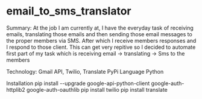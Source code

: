 # email_to_sms_translator
Summary: 
At the job I am currently at, I have the everyday task of receiving emails, translating those emails and then sending those email messages 
to the proper members via SMS. After which I receive members responses and I respond to those client. 
This can get very repitive so I decided to automate first part of my task which is receiving email -> translating -> Sms to the members

Technology: 
Gmail API, Twilio, Translate PyPi
Language
Python

Installation
pip install --upgrade google-api-python-client google-auth-httplib2 google-auth-oauthlib
pip install twilio
pip install translate
